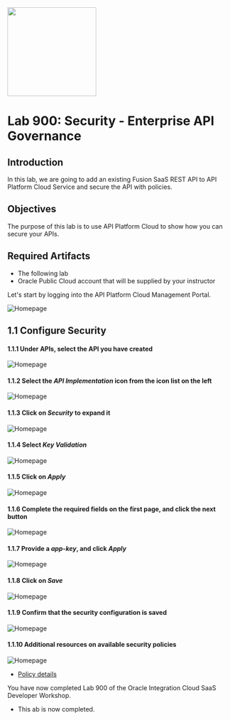 

<img class="float-right" src="images/j2c-logo.png" width="200">

# Lab 900: Security - Enterprise API Governance


## Introduction

In this lab, we are going to add an existing Fusion SaaS REST API to API Platform Cloud Service and secure the API with policies.


## Objectives
The purpose of this lab is to use API Platform Cloud to show how you can secure your APIs.


## Required Artifacts

- The following lab
- Oracle Public Cloud account that will be supplied by your instructor


Let's start by logging into the API Platform Cloud Management Portal.

![Homepage](images/900/image900.png) 


## 1.1 Configure Security

#### 1.1.1 Under APIs, select the API you have created
![Homepage](images/900/image901.png)

#### 1.1.2 Select the **_API Implementation_** icon from the icon list on the left
![Homepage](images/900/image902.png)

#### 1.1.3 Click on **_Security_** to expand it 
![Homepage](images/900/image903.png)

#### 1.1.4 Select **_Key Validation_**
![Homepage](images/900/image904.png)

#### 1.1.5 Click on **_Apply_**
![Homepage](images/900/image905.png)

#### 1.1.6  Complete the required fields on the first page, and click the next button
![Homepage](images/900/image906.png)

#### 1.1.7 Provide a **_app-key_**, and click **_Apply_**
![Homepage](images/900/image907.png)

#### 1.1.8 Click on **_Save_**
![Homepage](images/900/image908.png)


#### 1.1.9 Confirm that the security configuration is saved
![Homepage](images/900/image909.png)

#### 1.1.10 Additional resources on available security policies
![Homepage](images/900/image910.png)

- [Policy details](https://docs.oracle.com/en/cloud/paas/api-platform-cloud/apfad/implement-apis.html#GUID-1EE65B88-5050-4AFE-8F53-4B256D4E2AA3)

You have now completed Lab 900 of the Oracle Integration Cloud SaaS Developer Workshop.

- This ab is now completed.

